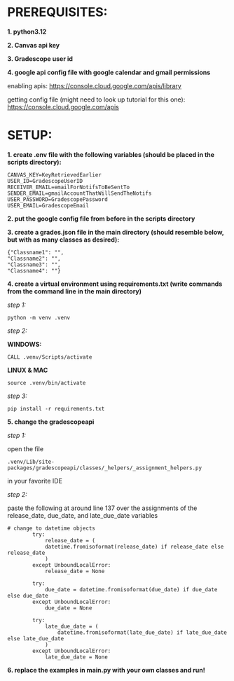 # PREREQUISITES:
**1. python3.12**

**2. Canvas api key**

**3. Gradescope user id**

**4. google api config file with google calendar and gmail permissions**

enabling apis: https://console.cloud.google.com/apis/library

getting config file (might need to look up tutorial for this one): https://console.cloud.google.com/apis

# SETUP:
**1. create .env file with the following variables (should be placed in the scripts directory):**
```
CANVAS_KEY=KeyRetrievedEarlier 
USER_ID=GradescopeUserID
RECEIVER_EMAIL=emailForNotifsToBeSentTo
SENDER_EMAIL=gmailAccountThatWillSendTheNotifs
USER_PASSWORD=GradescopePassword
USER_EMAIL=GradescopeEmail
```

**2. put the google config file from before in the scripts directory**

**3. create a grades.json file in the main directory (should resemble below, but with as many classes as desired):**
```
{"Classname1": "",
"Classname2": "",
"Classname3": "",
"Classname4": ""}
```

**4. create a virtual environment using requirements.txt (write commands from the command line in the main directory)**

*step 1:*

```
python -m venv .venv
```

*step 2:*

**WINDOWS:**
```
CALL .venv/Scripts/activate
```
**LINUX & MAC**
```
source .venv/bin/activate
```

*step 3:*
```
pip install -r requirements.txt
```

**5. change the gradescopeapi**

*step 1:*

open the file
```
.venv/Lib/site-packages/gradescopeapi/classes/_helpers/_assignment_helpers.py
```
in your favorite IDE

*step 2:*

paste the following at around line 137 over the assignments of the release_date, due_date, and late_due_date variables
```
# change to datetime objects
        try:
            release_date = (
            datetime.fromisoformat(release_date) if release_date else release_date
            )
        except UnboundLocalError:
            release_date = None

        try:
            due_date = datetime.fromisoformat(due_date) if due_date else due_date
        except UnboundLocalError:
            due_date = None

        try:
            late_due_date = (
                datetime.fromisoformat(late_due_date) if late_due_date else late_due_date
            )
        except UnboundLocalError:
            late_due_date = None
```

**6. replace the examples in main.py with your own classes and run!**










